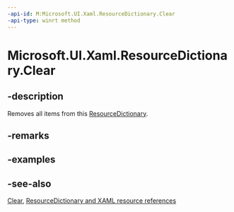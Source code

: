 ```yaml
---
-api-id: M:Microsoft.UI.Xaml.ResourceDictionary.Clear
-api-type: winrt method
---
```


<!-- Method syntax
public void Clear()
-->

# Microsoft.UI.Xaml.ResourceDictionary.Clear

## -description

Removes all items from this [ResourceDictionary](resourcedictionary.md).

## -remarks

## -examples

## -see-also

[Clear](/dotnet/api/system.collections.generic.icollection-1.clear), [ResourceDictionary and XAML resource references](/windows/apps/design/style/xaml-resource-dictionary)
